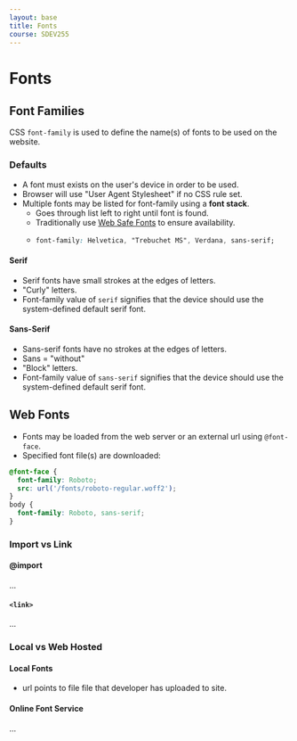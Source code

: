 ```yaml
---
layout: base
title: Fonts
course: SDEV255
---
```


# Fonts

## Font Families

CSS `font-family` is used to define the name(s) of fonts to be used on the website. 

### Defaults

- A font must exists on the user's device in order to be used.
- Browser will use "User Agent Stylesheet" if no CSS rule set.
- Multiple fonts may be listed for font-family using a **font stack**.
  - Goes through list left to right until font is found.
  - Traditionally use [Web Safe Fonts](https://developer.mozilla.org/en-US/docs/Learn/CSS/Styling_text/Fundamentals#web_safe_fonts) to ensure availability.
  - ```css
    font-family: Helvetica, "Trebuchet MS", Verdana, sans-serif;
    ```

#### Serif

- Serif fonts have small strokes at the edges of letters.
- "Curly" letters.
- Font-family value of `serif` signifies that the device should use the system-defined default serif font.

#### Sans-Serif

- Sans-serif fonts have no strokes at the edges of letters.
- Sans = "without"
- "Block" letters.
- Font-family value of `sans-serif` signifies that the device should use the system-defined default serif font. 

## Web Fonts

- Fonts may be loaded from the web server or an external url using `@font-face`.
- Specified font file(s) are downloaded:

```css
@font-face {
  font-family: Roboto;
  src: url('/fonts/roboto-regular.woff2');
}
body {
  font-family: Roboto, sans-serif;
}
```

### Import vs Link

#### @import

...

#### `<link>`

...

### Local vs Web Hosted

#### Local Fonts

- url points to file file that developer has uploaded to site.

#### Online Font Service

...
